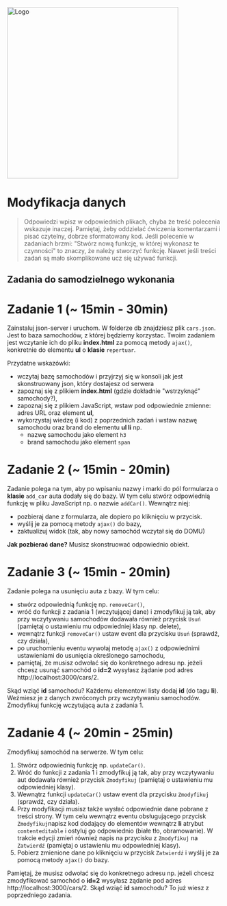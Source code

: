 <img alt="Logo" src="http://coderslab.pl/svg/logo-coderslab.svg" width="400">

# Modyfikacja danych

> Odpowiedzi wpisz w odpowiednich plikach, chyba że treść polecenia wskazuje inaczej.
Pamiętaj, żeby oddzielać ćwiczenia komentarzami i pisać czytelny, dobrze sformatowany kod.
Jeśli  polecenie w zadaniach brzmi: "Stwórz nową funkcję, w której wykonasz te czynności" to znaczy, że
należy stworzyć funkcję. Nawet jeśli treści zadań są mało skomplikowane
ucz się używać funkcji.


## Zadania do samodzielnego wykonania


# Zadanie 1 (~ 15min - 30min)

Zainstaluj json-server i uruchom.
W folderze db znajdziesz plik ```cars.json```. Jest to baza samochodów, z której będziemy korzystac. Twoim zadaniem jest wczytanie ich do pliku **index.html** za pomocą metody ```ajax()```, konkretnie do elementu **ul** o **klasie** ```repertuar```.

Przydatne wskazówki:
* wczytaj bazę samochodów i przyjrzyj się w konsoli jak jest skonstruowany json, który dostajesz od serwera
* zapoznaj się z plikiem **index.html** (gdzie dokładnie "wstrzyknąć" samochody?),
* zapoznaj się z plikiem JavaScript, wstaw pod odpowiednie zmienne: adres URL oraz element **ul**,
* wykorzystaj wiedzę (i kod) z poprzednich zadań i wstaw nazwę samochodu oraz brand do elementu **ul li** np.
    * nazwę samochodu jako element ```h3```
    * brand samochodu jako element ```span```

# Zadanie 2 (~ 15min - 20min)

Zadanie polega na tym, aby po wpisaniu nazwy i marki  do pól formularza o **klasie** ```add_car``` auta dodały się do bazy. W tym celu stwórz odpowiednią funkcję w pliku JavaScript np. o nazwie ```addCar()```. Wewnątrz niej:
* pozbieraj dane z formularza, ale dopiero po kliknięciu w przycisk.
* wyślij je za pomocą metody ```ajax()``` do bazy,
* zaktualizuj widok (tak, aby nowy samochód wczytał się do DOMU)

**Jak pozbierać dane?**
Musisz skonstruować odpowiednio obiekt.


# Zadanie 3 (~ 15min - 20min)

Zadanie polega na usunięciu auta z bazy. W tym celu:
* stwórz odpowiednią funkcję np. ```removeCar()```,
* wróć do funkcji z zadania 1 (wczytującej dane) i zmodyfikuj ją tak, aby przy wczytywaniu samochodów dodawała również przycisk ```Usuń``` (pamiętaj o ustawieniu mu odpowiedniej klasy np. delete),
* wewnątrz funkcji ```removeCar()``` ustaw event dla przycisku ```Usuń``` (sprawdź, czy działa),
* po uruchomieniu eventu wywołaj metodę ```ajax()``` z odpowiednimi ustawieniami do usunięcia określonego samochodu,
* pamiętaj, że musisz odwołać się do konkretnego adresu np. jeżeli chcesz usunąć samochód o **id=2** wysyłasz żądanie pod adres http://localhost:3000/cars/2.

Skąd wziąć **id** samochodu? Każdemu elementowi listy dodaj **id** (do tagu **li**). Weźmiesz je z danych zwróconych przy wczytywaniu samochodów. Zmodyfikuj funkcję wczytującą auta z zadania 1.

# Zadanie 4 (~ 20min - 25min)

Zmodyfikuj samochód na serwerze. W tym celu:
1. Stwórz odpowiednią funkcję np. ```updateCar()```.
2. Wróć do funkcji z zadania 1 i zmodyfikuj ją tak, aby przy wczytywaniu aut dodawała również przycisk ```Zmodyfikuj```  (pamiętaj o ustawieniu mu odpowiedniej klasy).
3. Wewnątrz funkcji ```updateCar()``` ustaw event dla przycisku ```Zmodyfikuj``` (sprawdź, czy działa).
4. Przy modyfikacji musisz także wysłać odpowiednie dane pobrane z treści strony. W tym celu wewnątrz eventu obsługującego przycisk ```Zmodyfikuj```napisz kod dodający do elementów wewnątrz **li** atrybut ```contenteditable``` i ostyluj go odpowiednio (białe tło, obramowanie). W trakcie edycji zmień również napis na przycisku z ```Zmodyfikuj``` na ```Zatwierdź``` (pamiętaj o ustawieniu mu odpowiedniej klasy).
5. Pobierz zmienione dane po kliknięciu w przycisk ```Zatwierdź``` i wyślij je za pomocą metody ```ajax()``` do bazy.

Pamiętaj, że musisz odwołać się do konkretnego adresu np. jeżeli chcesz zmodyfikować samochód o **id=2** wysyłasz żądanie pod adres http://localhost:3000/cars/2. Skąd wziąć **id** samochodu? To już wiesz z poprzedniego zadania.
